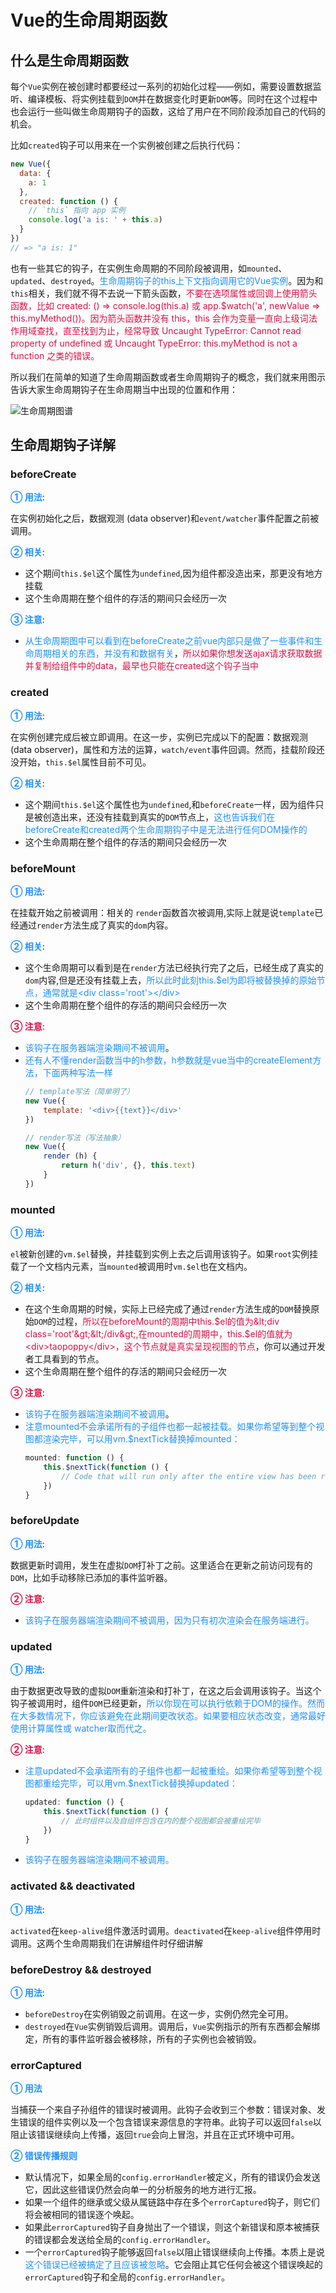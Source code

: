 # Vue的生命周期函数

## 什么是生命周期函数
每个`Vue`实例在被创建时都要经过一系列的初始化过程——例如，需要设置数据监听、编译模板、将实例挂载到`DOM`并在数据变化时更新`DOM`等。同时在这个过程中也会运行一些叫做生命周期钩子的函数，这给了用户在不同阶段添加自己的代码的机会。

比如`created`钩子可以用来在一个实例被创建之后执行代码：
```javascript
new Vue({
  data: {
    a: 1
  },
  created: function () {
    // `this` 指向 app 实例
    console.log('a is: ' + this.a)
  }
})
// => "a is: 1"
```
也有一些其它的钩子，在实例生命周期的不同阶段被调用，如`mounted`、`updated`、`destroyed`。<font color=#1E90FF>生命周期钩子的this上下文指向调用它的Vue实例</font>。因为和`this`相关，我们就不得不去说一下箭头函数，<font color=#DD1144>不要在选项属性或回调上使用箭头函数，比如 created: () => console.log(this.a) 或 app.$watch('a', newValue => this.myMethod())。因为箭头函数并没有 this，this 会作为变量一直向上级词法作用域查找，直至找到为止，经常导致 Uncaught TypeError: Cannot read property of undefined 或 Uncaught TypeError: this.myMethod is not a function 之类的错误。</font>

所以我们在简单的知道了生命周期函数或者生命周期钩子的概念，我们就来用图示告诉大家生命周期钩子在生命周期当中出现的位置和作用：

<img :src="$withBase('/vuessr_vue_lifecycle.png')" alt="生命周期图谱">

## 生命周期钩子详解

### beforeCreate
<font color=#1E90FF>**① 用法**</font>:

在实例初始化之后，数据观测 (data observer)和`event/watcher`事件配置之前被调用。

<font color=#1E90FF>**② 相关**</font>:

+ 这个期间`this.$el`这个属性为`undefined`,因为组件都没造出来，那更没有地方挂载
+ 这个生命周期在整个组件的存活的期间只会经历一次

<font color=#1E90FF>**③ 注意**</font>:

+ <font color=#1E90FF>从生命周期图中可以看到在beforeCreate之前vue内部只是做了一些事件和生命周期相关的东西，并没有和数据有关</font>，<font color=#DD1144>所以如果你想发送ajax请求获取数据并复制给组件中的data，最早也只能在created这个钩子当中</font>

### created
<font color=#1E90FF>**① 用法**</font>:

在实例创建完成后被立即调用。在这一步，实例已完成以下的配置：数据观测 (data observer)，属性和方法的运算，`watch/event`事件回调。然而，挂载阶段还没开始，`this.$el`属性目前不可见。

<font color=#1E90FF>**② 相关**</font>:

+ 这个期间`this.$el`这个属性也为`undefined`,和`beforeCreate`一样，因为组件只是被创造出来，还没有挂载到真实的`DOM`节点上，<font color=#1E90FF>这也告诉我们在beforeCreate和created两个生命周期钩子中是无法进行任何DOM操作的</font>
+ 这个生命周期在整个组件的存活的期间只会经历一次

### beforeMount
<font color=#1E90FF>**① 用法**</font>:

在挂载开始之前被调用：相关的 `render`函数首次被调用,实际上就是说`template`已经通过`render`方法生成了真实的`dom`内容。

<font color=#1E90FF>**② 相关**</font>:

+ 这个生命周期可以看到是在`render`方法已经执行完了之后，已经生成了真实的`dom`内容,但是还没有挂载上去，<font color=#1E90FF>所以此时此刻this.$el为即将被替换掉的原始节点，通常就是&lt;div class='root'&gt;&lt;/div&gt;</font>
+ 这个生命周期在整个组件的存活的期间只会经历一次

<font color=#DD1144>**③ 注意**</font>:

+ <font color=#1E90FF>该钩子在服务器端渲染期间不被调用</font>。
+ <font color=#1E90FF>还有人不懂render函数当中的h参数，h参数就是vue当中的createElement方法，下面两种写法一样</font>
	```javascript
	// template写法（简单明了）
	new Vue({
		template: '<div>{{text}}</div>'
	})

	// render写法（写法抽象）
	new Vue({
		render (h) {
			return h('div', {}, this.text)
		}
	})
	```


### mounted
<font color=#1E90FF>**① 用法**</font>:

`el`被新创建的`vm.$el`替换，并挂载到实例上去之后调用该钩子。如果`root`实例挂载了一个文档内元素，当`mounted`被调用时`vm.$el`也在文档内。

<font color=#1E90FF>**② 相关**</font>:

+ 在这个生命周期的时候，实际上已经完成了通过`render`方法生成的`DOM`替换原始`DOM`的过程，<font color=#DD1144>所以在beforeMount的周期中this.$el的值为&lt;div class='root'&gt;&lt;/div&gt;,在mounted的周期中，this.$el的值就为&lt;div&gt;taopoppy&lt;/div&gt;，这个节点就是真实呈现视图的节点</font>，你可以通过开发者工具看到的节点。
+ 这个生命周期在整个组件的存活的期间只会经历一次

<font color=#DD1144>**③ 注意**</font>:

+ <font color=#1E90FF>该钩子在服务器端渲染期间不被调用</font>。
+ <font color=#1E90FF>注意mounted不会承诺所有的子组件也都一起被挂载。如果你希望等到整个视图都渲染完毕，可以用vm.$nextTick替换掉mounted：</font>
	```javascript
	mounted: function () {
		this.$nextTick(function () {
			// Code that will run only after the entire view has been rendered
		})
	}
	```

### beforeUpdate
<font color=#1E90FF>**① 用法**</font>:  

数据更新时调用，发生在虚拟`DOM`打补丁之前。这里适合在更新之前访问现有的`DOM`，比如手动移除已添加的事件监听器。

<font color=#DD1144>**② 注意**</font>:

+ <font color=#1E90FF>该钩子在服务器端渲染期间不被调用，因为只有初次渲染会在服务端进行。</font> 

### updated
<font color=#1E90FF>**① 用法**</font>:

由于数据更改导致的虚拟`DOM`重新渲染和打补丁，在这之后会调用该钩子。当这个钩子被调用时，组件`DOM`已经更新，<font color=#1E90FF>所以你现在可以执行依赖于DOM的操作。然而在大多数情况下，你应该避免在此期间更改状态。如果要相应状态改变，通常最好使用计算属性或 watcher取而代之。</font>

<font color=#DD1144>**② 注意**</font>:

+ <font color=#1E90FF>注意updated不会承诺所有的子组件也都一起被重绘。如果你希望等到整个视图都重绘完毕，可以用vm.$nextTick替换掉updated：</font>
	```javascript
	updated: function () {
		this.$nextTick(function () {
			// 此时组件以及自组件包含在内的整个视图都会被重绘完毕
		})
	}
	```
+ <font color=#1E90FF>该钩子在服务器端渲染期间不被调用。</font>

### activated && deactivated
<font color=#1E90FF>**① 用法**</font>:

`activated`在`keep-alive`组件激活时调用。`deactivated`在`keep-alive`组件停用时调用。这两个生命周期我们在讲解组件时仔细讲解

### beforeDestroy && destroyed
<font color=#1E90FF>**① 用法**</font>:

+ `beforeDestroy`在实例销毁之前调用。在这一步，实例仍然完全可用。
+ `destroyed`在`Vue`实例销毁后调用。调用后，`Vue`实例指示的所有东西都会解绑定，所有的事件监听器会被移除，所有的子实例也会被销毁。

### errorCaptured
<font color=#1E90FF>**① 用法**</font>

当捕获一个来自子孙组件的错误时被调用。此钩子会收到三个参数：错误对象、发生错误的组件实例以及一个包含错误来源信息的字符串。此钩子可以返回`false`以阻止该错误继续向上传播，返回`true`会向上冒泡，并且在正式环境中可用。

<font color=#1E90FF>**② 错误传播规则**</font>

+ 默认情况下，如果全局的`config.errorHandler`被定义，所有的错误仍会发送它，因此这些错误仍然会向单一的分析服务的地方进行汇报。
+ 如果一个组件的继承或父级从属链路中存在多个`errorCaptured`钩子，则它们将会被相同的错误逐个唤起。
+ 如果此`errorCaptured`钩子自身抛出了一个错误，则这个新错误和原本被捕获的错误都会发送给全局的`config.errorHandler`。
+ 一个`errorCaptured`钩子能够返回`false`以阻止错误继续向上传播。本质上是说<font color=#1E90FF>这个错误已经被搞定了且应该被忽略</font>。它会阻止其它任何会被这个错误唤起的`errorCaptured`钩子和全局的`config.errorHandler`。